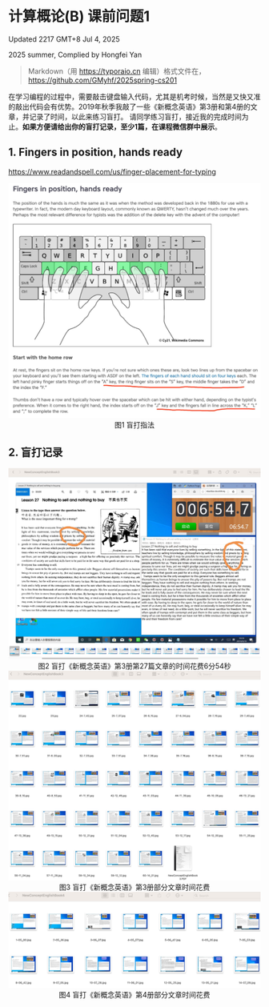 # 计算概论(B) 课前问题1

Updated 2217 GMT+8 Jul 4, 2025

2025 summer, Complied by Hongfei Yan



> Markdown（用 https://typoraio.cn 编辑）格式文件在，https://github.com/GMyhf/2025spring-cs201
>



在学习编程的过程中，需要敲击键盘输入代码，尤其是机考时候，当然是又快又准的敲出代码会有优势。2019年秋季我敲了一些《新概念英语》第3册和第4册的文章，并记录了时间，以此来练习盲打。
请同学练习盲打，接近我的完成时间为止。**如果方便请给出你的盲打记录，至少1篇，在课程微信群中展示**。



## 1. Fingers in position, hands ready

https://www.readandspell.com/us/finger-placement-for-typing

<img src="https://raw.githubusercontent.com/GMyhf/img/main/img/image-20230903111445819.png" alt="image-20230903111445819" style="zoom:50%;" />

<center>图1 盲打指法</center>

## 2. 盲打记录



<img src="https://raw.githubusercontent.com/GMyhf/img/main/img/image-20230903111622511.png" alt="image-20230903111622511" style="zoom:50%;" />


<center>图2 盲打《新概念英语》第3册第27篇文章的时间花费6分54秒</center>



<img src="https://raw.githubusercontent.com/GMyhf/img/main/img/image-20230903111916835.png" alt="image-20230903111916835" style="zoom:50%;" />

<center>图3 盲打《新概念英语》第3册部分文章时间花费</center>



<img src="https://raw.githubusercontent.com/GMyhf/img/main/img/image-20230903112208678.png" alt="image-20230903112208678" style="zoom:50%;" />

<center>图4 盲打《新概念英语》第4册部分文章时间花费</center>